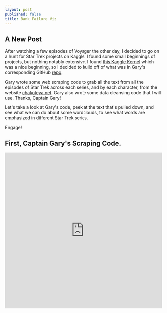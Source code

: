 ```yaml
---
layout: post
published: false
title: Bank Failure Viz
---
```

## A New Post

After watching a few episodes of Voyager the other day, I decided to go on a hunt for Star Trek projects on Kaggle. I found some small beginnings of projects, but nothing notably extensive. I found [this Kaggle Kernel](https://www.kaggle.com/gjbroughton/start-trek-scripts) which was a nice beginning, so I decided to build off of what was in Gary's corresponding GitHub [repo](https://github.com/GJBroughton/Star_Trek_Scripts). 

Gary wrote some web scraping code to grab all the text from all the episodes of Star Trek across each series, and by each character, from the website [chakoteya.net](http://www.chakoteya.net/StarTrek/index.html). Gary also wrote some data cleansing code that I will use. Thanks, Captain Gary!

Let's take a look at Gary's code, peek at the text that's pulled down, and see what we can do about some wordclouds, to see what words are emphasized in different Star Trek series.

Engage!

## First, Captain Gary's Scraping Code.

<iframe width="100%" height="500" frameborder="0"
  src="https://observablehq.com/embed/fe67514374cc5770@185?cell=*"></iframe>
